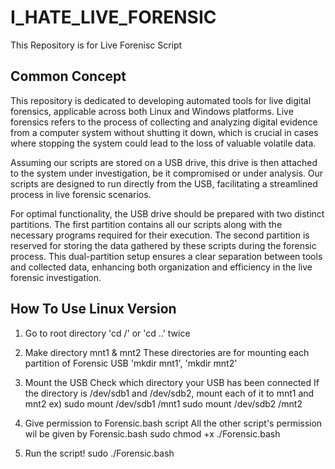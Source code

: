 # **I_HATE_LIVE_FORENSIC**

This Repository is for Live Forenisc Script

## **Common Concept**

This repository is dedicated to developing automated tools for live digital forensics, applicable across both Linux and Windows platforms. Live forensics refers to the process of collecting and analyzing digital evidence from a computer system without shutting it down, which is crucial in cases where stopping the system could lead to the loss of valuable volatile data.

Assuming our scripts are stored on a USB drive, this drive is then attached to the system under investigation, be it compromised or under analysis. Our scripts are designed to run directly from the USB, facilitating a streamlined process in live forensic scenarios.

For optimal functionality, the USB drive should be prepared with two distinct partitions. The first partition contains all our scripts along with the necessary programs required for their execution. The second partition is reserved for storing the data gathered by these scripts during the forensic process. This dual-partition setup ensures a clear separation between tools and collected data, enhancing both organization and efficiency in the live forensic investigation.

## How To Use Linux Version

1. Go to root directory
'cd /' or 'cd ..' twice

2. Make directory mnt1 & mnt2
These directories are for mounting each partition of Forensic USB
'mkdir mnt1', 'mkdir mnt2'

3. Mount the USB
Check which directory your USB has been connected
If the directory is /dev/sdb1 and /dev/sdb2, mount each of it to mnt1 and mnt2
ex)
sudo mount /dev/sdb1 /mnt1
sudo mount /dev/sdb2 /mnt2

4. Give permission to Forensic.bash script
All the other script's permission wil be given by Forensic.bash
sudo chmod +x ./Forensic.bash

5. Run the script!
sudo ./Forensic.bash

